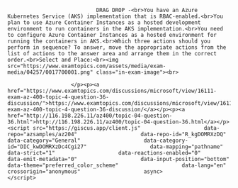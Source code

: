 <p class="card-text">
							
								DRAG DROP -<br>You have an Azure Kubernetes Service (AKS) implementation that is RBAC-enabled.<br>You plan to use Azure Container Instances as a hosted development environment to run containers in the AKS implementation.<br>You need to configure Azure Container Instances as a hosted environment for running the containers in AKS.<br>Which three actions should you perform in sequence? To answer, move the appropriate actions from the list of actions to the answer area and arrange them in the correct order.<br>Select and Place:<br><img src="https://www.examtopics.com/assets/media/exam-media/04257/0017700001.png" class="in-exam-image"><br>
							
						</p><p><a href="https://www.examtopics.com/discussions/microsoft/view/16111-exam-az-400-topic-4-question-36-discussion/">https://www.examtopics.com/discussions/microsoft/view/16111-exam-az-400-topic-4-question-36-discussion/</a></p><p><a href="http://116.198.226.11/az400/topic-04-question-36.html">http://116.198.226.11/az400/topic-04-question-36.html</a></p><script src="https://giscus.app/client.js"                    data-repo="azsamples/az204"                    data-repo-id="R_kgDOMRXzDQ"                    data-category="General"                    data-category-id="DIC_kwDOMRXzDc4Cgi27"                    data-mapping="pathname"                    data-strict="1"                    data-reactions-enabled="0"                    data-emit-metadata="0"                    data-input-position="bottom"                    data-theme="preferred_color_scheme"                    data-lang="en"                    crossorigin="anonymous"                    async>                    </script>